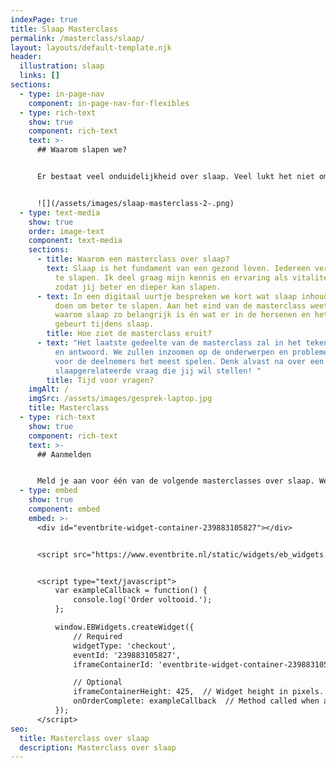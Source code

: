 ```yaml
---
indexPage: true
title: Slaap Masterclass
permalink: /masterclass/slaap/
layout: layouts/default-template.njk
header:
  illustration: slaap
  links: []
sections:
  - type: in-page-nav
    component: in-page-nav-for-flexibles
  - type: rich-text
    show: true
    component: rich-text
    text: >-
      ## Waarom slapen we?


      Er bestaat veel onduidelijkheid over slaap. Veel lukt het niet om hun weg te vinden in het oerwoud van slaaptips en adviezen. In een interactieve masterclass heb je de kans om al je slaapgerelateerde vragen te stellen aan en kom je erachter waarom je slaapt. Alvast een tipje van de sluier: Je brein slaapt niét.


      ![](/assets/images/slaap-masterclass-2-.png)
  - type: text-media
    show: true
    order: image-text
    component: text-media
    sections:
      - title: Waarom een masterclass over slaap?
        text: Slaap is het fundament van een gezond leven. Iedereen verdient het om goed
          te slapen. Ik deel graag mijn kennis en ervaring als vitaliteitscoach,
          zodat jij beter en dieper kan slapen.
      - text: In een digitaal uurtje bespreken we kort wat slaap inhoudt én wat je kunt
          doen om beter te slapen. Aan het eind van de masterclass weet je
          waarom slaap zo belangrijk is én wat er in de hersenen en het lichaam
          gebeurt tijdens slaap.
        title: Hoe ziet de masterclass eruit?
      - text: "Het laatste gedeelte van de masterclass zal in het teken staan van vraag
          en antwoord. We zullen inzoomen op de onderwerpen en problemen die
          voor de deelnemers het meest spelen. Denk alvast na over een
          slaapgerelateerde vraag die jij wil stellen! "
        title: Tijd voor vragen?
    imgAlt: /
    imgSrc: /assets/images/gesprek-laptop.jpg
    title: Masterclass
  - type: rich-text
    show: true
    component: rich-text
    text: >-
      ## Aanmelden


      Meld je aan voor één van de volgende masterclasses over slaap. Wees er snel bij want vol = vol.
  - type: embed
    show: true
    component: embed
    embed: >-
      <div id="eventbrite-widget-container-239883105827"></div>


      <script src="https://www.eventbrite.nl/static/widgets/eb_widgets.js"></script>


      <script type="text/javascript">
          var exampleCallback = function() {
              console.log('Order voltooid.');
          };

          window.EBWidgets.createWidget({
              // Required
              widgetType: 'checkout',
              eventId: '239883105827',
              iframeContainerId: 'eventbrite-widget-container-239883105827',

              // Optional
              iframeContainerHeight: 425,  // Widget height in pixels. Defaults to a minimum of 425px if not provided
              onOrderComplete: exampleCallback  // Method called when an order has successfully completed
          });
      </script>
seo:
  title: Masterclass over slaap
  description: Masterclass over slaap
---
```

